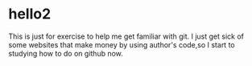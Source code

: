 # hello2
This is just for exercise to help me get familiar with git.
I just get sick of some websites that make money by using author's code,so I start to studying how to do on github now.

